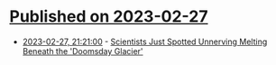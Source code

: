 # [Published on 2023-02-27](index.md)

* [2023-02-27, 21:21:00](https://soylentnews.org/article.pl?sid=23/02/26/0942233&from=rss) - [Scientists Just Spotted Unnerving Melting Beneath the 'Doomsday Glacier'](https://soylentnews.org/article.pl?sid=23/02/26/0942233&from=rss)
